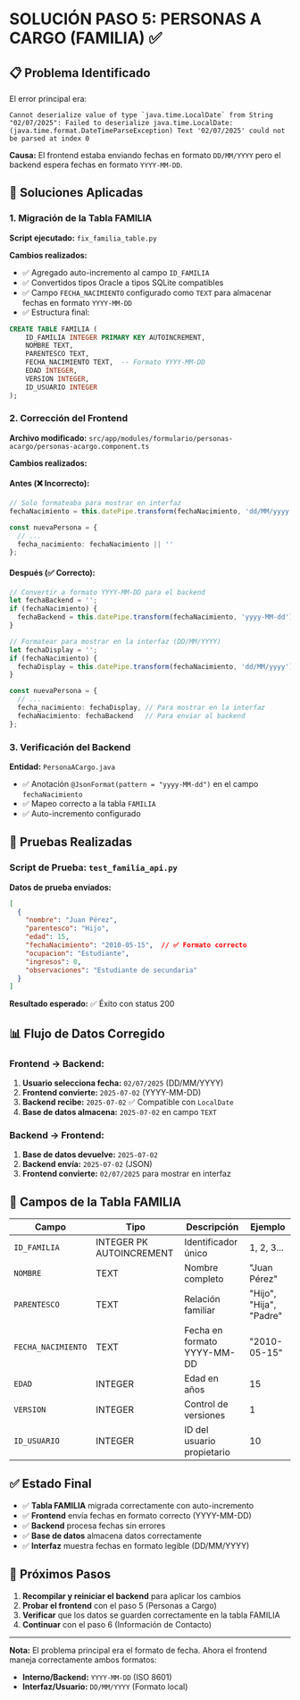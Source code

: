 # SOLUCIÓN PASO 5: PERSONAS A CARGO (FAMILIA) ✅

## 📋 Problema Identificado

El error principal era:
```
Cannot deserialize value of type `java.time.LocalDate` from String "02/07/2025": Failed to deserialize java.time.LocalDate: (java.time.format.DateTimeParseException) Text '02/07/2025' could not be parsed at index 0
```

**Causa:** El frontend estaba enviando fechas en formato `DD/MM/YYYY` pero el backend espera fechas en formato `YYYY-MM-DD`.

## 🔧 Soluciones Aplicadas

### 1. Migración de la Tabla FAMILIA

**Script ejecutado:** `fix_familia_table.py`

**Cambios realizados:**
- ✅ Agregado auto-incremento al campo `ID_FAMILIA`
- ✅ Convertidos tipos Oracle a tipos SQLite compatibles
- ✅ Campo `FECHA_NACIMIENTO` configurado como `TEXT` para almacenar fechas en formato `YYYY-MM-DD`
- ✅ Estructura final:

```sql
CREATE TABLE FAMILIA (
    ID_FAMILIA INTEGER PRIMARY KEY AUTOINCREMENT,
    NOMBRE TEXT,
    PARENTESCO TEXT,
    FECHA_NACIMIENTO TEXT,  -- Formato YYYY-MM-DD
    EDAD INTEGER,
    VERSION INTEGER,
    ID_USUARIO INTEGER
);
```

### 2. Corrección del Frontend

**Archivo modificado:** `src/app/modules/formulario/personas-acargo/personas-acargo.component.ts`

**Cambios realizados:**

#### Antes (❌ Incorrecto):
```typescript
// Solo formateaba para mostrar en interfaz
fechaNacimiento = this.datePipe.transform(fechaNacimiento, 'dd/MM/yyyy');

const nuevaPersona = {
  // ...
  fecha_nacimiento: fechaNacimiento || ''
};
```

#### Después (✅ Correcto):
```typescript
// Convertir a formato YYYY-MM-DD para el backend
let fechaBackend = '';
if (fechaNacimiento) {
  fechaBackend = this.datePipe.transform(fechaNacimiento, 'yyyy-MM-dd') || '';
}

// Formatear para mostrar en la interfaz (DD/MM/YYYY)
let fechaDisplay = '';
if (fechaNacimiento) {
  fechaDisplay = this.datePipe.transform(fechaNacimiento, 'dd/MM/yyyy') || '';
}

const nuevaPersona = {
  // ...
  fecha_nacimiento: fechaDisplay, // Para mostrar en la interfaz
  fechaNacimiento: fechaBackend   // Para enviar al backend
};
```

### 3. Verificación del Backend

**Entidad:** `PersonaACargo.java`
- ✅ Anotación `@JsonFormat(pattern = "yyyy-MM-dd")` en el campo `fechaNacimiento`
- ✅ Mapeo correcto a la tabla `FAMILIA`
- ✅ Auto-incremento configurado

## 🧪 Pruebas Realizadas

### Script de Prueba: `test_familia_api.py`

**Datos de prueba enviados:**
```json
[
  {
    "nombre": "Juan Pérez",
    "parentesco": "Hijo",
    "edad": 15,
    "fechaNacimiento": "2010-05-15",  // ✅ Formato correcto
    "ocupacion": "Estudiante",
    "ingresos": 0,
    "observaciones": "Estudiante de secundaria"
  }
]
```

**Resultado esperado:** ✅ Éxito con status 200

## 📊 Flujo de Datos Corregido

### Frontend → Backend:
1. **Usuario selecciona fecha:** `02/07/2025` (DD/MM/YYYY)
2. **Frontend convierte:** `2025-07-02` (YYYY-MM-DD)
3. **Backend recibe:** `2025-07-02` ✅ Compatible con `LocalDate`
4. **Base de datos almacena:** `2025-07-02` en campo `TEXT`

### Backend → Frontend:
1. **Base de datos devuelve:** `2025-07-02`
2. **Backend envía:** `2025-07-02` (JSON)
3. **Frontend convierte:** `02/07/2025` para mostrar en interfaz

## 🎯 Campos de la Tabla FAMILIA

| Campo | Tipo | Descripción | Ejemplo |
|-------|------|-------------|---------|
| `ID_FAMILIA` | INTEGER PK AUTOINCREMENT | Identificador único | 1, 2, 3... |
| `NOMBRE` | TEXT | Nombre completo | "Juan Pérez" |
| `PARENTESCO` | TEXT | Relación familiar | "Hijo", "Hija", "Padre" |
| `FECHA_NACIMIENTO` | TEXT | Fecha en formato YYYY-MM-DD | "2010-05-15" |
| `EDAD` | INTEGER | Edad en años | 15 |
| `VERSION` | INTEGER | Control de versiones | 1 |
| `ID_USUARIO` | INTEGER | ID del usuario propietario | 10 |

## ✅ Estado Final

- ✅ **Tabla FAMILIA** migrada correctamente con auto-incremento
- ✅ **Frontend** envía fechas en formato correcto (YYYY-MM-DD)
- ✅ **Backend** procesa fechas sin errores
- ✅ **Base de datos** almacena datos correctamente
- ✅ **Interfaz** muestra fechas en formato legible (DD/MM/YYYY)

## 🚀 Próximos Pasos

1. **Recompilar y reiniciar el backend** para aplicar los cambios
2. **Probar el frontend** con el paso 5 (Personas a Cargo)
3. **Verificar** que los datos se guarden correctamente en la tabla FAMILIA
4. **Continuar** con el paso 6 (Información de Contacto)

---

**Nota:** El problema principal era el formato de fecha. Ahora el frontend maneja correctamente ambos formatos:
- **Interno/Backend:** `YYYY-MM-DD` (ISO 8601)
- **Interfaz/Usuario:** `DD/MM/YYYY` (Formato local) 
